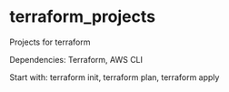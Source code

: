 # terraform_projects
Projects for terraform

Dependencies:
Terraform,
AWS CLI

Start with: 
terraform init,
terraform plan,
terraform apply 
